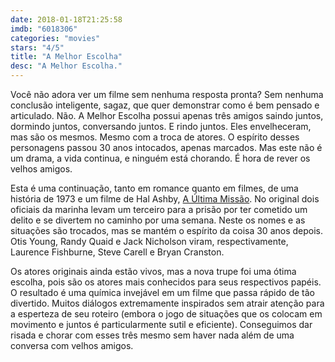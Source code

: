 ```yaml
---
date: 2018-01-18T21:25:58
imdb: "6018306"
categories: "movies"
stars: "4/5"
title: "A Melhor Escolha"
desc: "A Melhor Escolha."
---
```

Você não adora ver um filme sem nenhuma resposta pronta? Sem nenhuma conclusão inteligente, sagaz, que quer demonstrar como é bem pensado e articulado. Não. A Melhor Escolha possui apenas três amigos saindo juntos, dormindo juntos, conversando juntos. E rindo juntos. Eles envelheceram, mas são os mesmos. Mesmo com a troca de atores. O espírito desses personagens passou 30 anos intocados, apenas marcados. Mas este não é um drama, a vida continua, e ninguém está chorando. É hora de rever os velhos amigos.

Esta é uma continuação, tanto em romance quanto em filmes, de uma história de 1973 e um filme de Hal Ashby, [A Última Missão](/a-ultima-missao). No original dois oficiais da marinha levam um terceiro para a prisão por ter cometido um delito e se divertem no caminho por uma semana. Neste os nomes e as situações são trocados, mas se mantém o espírito da coisa 30 anos depois. Otis Young, Randy Quaid e Jack Nicholson viram, respectivamente, Laurence Fishburne, Steve Carell e Bryan Cranston.

Os atores originais ainda estão vivos, mas a nova trupe foi uma ótima escolha, pois são os atores mais conhecidos para seus respectivos papéis. O resultado é uma química invejável em um filme que passa rápido de tão divertido. Muitos diálogos extremamente inspirados sem atrair atenção para a esperteza de seu roteiro (embora o jogo de situações que os colocam em movimento e juntos é particularmente sutil e eficiente). Conseguimos dar risada e chorar com esses três mesmo sem haver nada além de uma conversa com velhos amigos.
